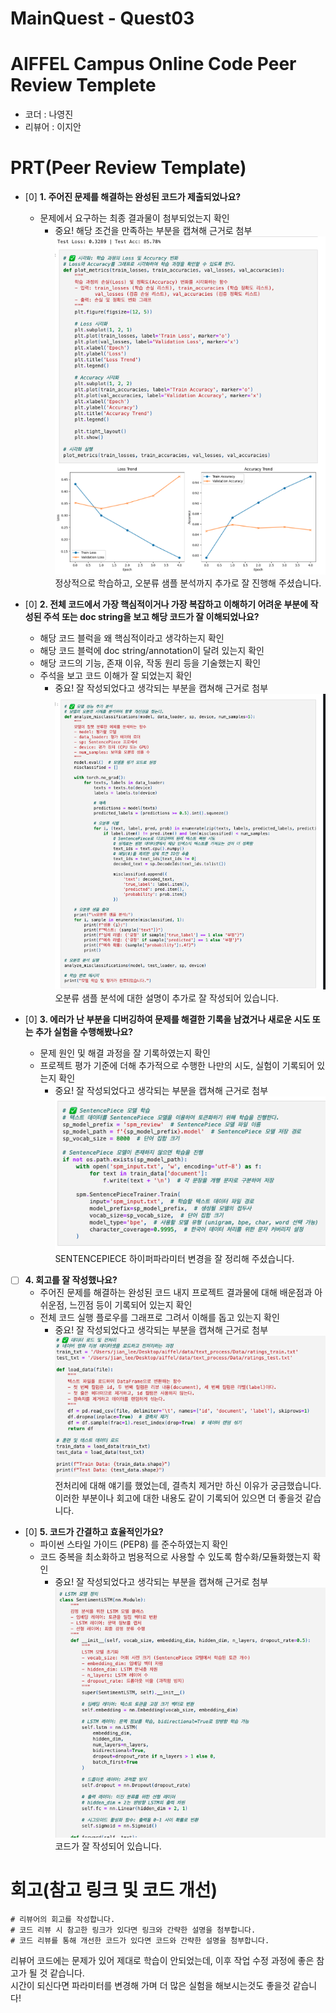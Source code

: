 # MainQuest - Quest03
# AIFFEL Campus Online Code Peer Review Templete
- 코더 : 나영진
- 리뷰어 : 이지안


# PRT(Peer Review Template)
- [0]  **1. 주어진 문제를 해결하는 완성된 코드가 제출되었나요?**
    - 문제에서 요구하는 최종 결과물이 첨부되었는지 확인
        - 중요! 해당 조건을 만족하는 부분을 캡쳐해 근거로 첨부
            ![01](assets/res01.png)   
            정상적으로 학습하고, 오분류 샘플 분석까지 추가로 잘 진행해 주셨습니다. 

- [0]  **2. 전체 코드에서 가장 핵심적이거나 가장 복잡하고 이해하기 어려운 부분에 작성된 
주석 또는 doc string을 보고 해당 코드가 잘 이해되었나요?**
    - 해당 코드 블럭을 왜 핵심적이라고 생각하는지 확인
    - 해당 코드 블럭에 doc string/annotation이 달려 있는지 확인
    - 해당 코드의 기능, 존재 이유, 작동 원리 등을 기술했는지 확인
    - 주석을 보고 코드 이해가 잘 되었는지 확인
        - 중요! 잘 작성되었다고 생각되는 부분을 캡쳐해 근거로 첨부
            ![01](assets/res02.png)   
            오분류 샘플 분석에 대한 설명이 추가로 잘 작성되어 있습니다.

- [0]  **3. 에러가 난 부분을 디버깅하여 문제를 해결한 기록을 남겼거나
새로운 시도 또는 추가 실험을 수행해봤나요?**
    - 문제 원인 및 해결 과정을 잘 기록하였는지 확인
    - 프로젝트 평가 기준에 더해 추가적으로 수행한 나만의 시도, 
    실험이 기록되어 있는지 확인
        - 중요! 잘 작성되었다고 생각되는 부분을 캡쳐해 근거로 첨부
        ![03](assets/res03.png)   
            SENTENCEPIECE 하이퍼파라미터 변경을 잘 정리해 주셨습니다.

- [ ]  **4. 회고를 잘 작성했나요?**
    - 주어진 문제를 해결하는 완성된 코드 내지 프로젝트 결과물에 대해
    배운점과 아쉬운점, 느낀점 등이 기록되어 있는지 확인
    - 전체 코드 실행 플로우를 그래프로 그려서 이해를 돕고 있는지 확인
        - 중요! 잘 작성되었다고 생각되는 부분을 캡쳐해 근거로 첨부
            ![04](assets/res04.png)   
        전처리에 대해 얘기를 했었는데, 결측치 제거만 하신 이유가 궁금했습니다.
        이러한 부분이나 회고에 대한 내용도 같이 기록되어 있으면 더 좋을것 같습니다. 
        
- [0]  **5. 코드가 간결하고 효율적인가요?**
    - 파이썬 스타일 가이드 (PEP8) 를 준수하였는지 확인
    - 코드 중복을 최소화하고 범용적으로 사용할 수 있도록 함수화/모듈화했는지 확인
        - 중요! 잘 작성되었다고 생각되는 부분을 캡쳐해 근거로 첨부
            ![05](assets/res05.png)    
          코드가 잘 작성되어 있습니다.


# 회고(참고 링크 및 코드 개선)
```
# 리뷰어의 회고를 작성합니다.
# 코드 리뷰 시 참고한 링크가 있다면 링크와 간략한 설명을 첨부합니다.
# 코드 리뷰를 통해 개선한 코드가 있다면 코드와 간략한 설명을 첨부합니다.
```
리뷰어 코드에는 문제가 있어 제대로 학습이 안되었는데, 이후 작업 수정 과정에 좋은 참고가 될 것 같습니다.  
시간이 되신다면 파라미터를 변경해 가며 더 많은 실험을 해보시는것도 좋을것 같습니다!  

